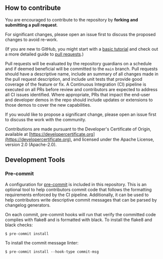 ## How to contribute

You are encouraged to contribute to the repository by **forking and submitting a pull request**.

For significant changes, please open an issue first to discuss the proposed changes to avoid re-work.

(If you are new to GitHub, you might start with a [basic tutorial](https://help.github.com/articles/set-up-git) and check out a more detailed guide to [pull requests](https://help.github.com/articles/using-pull-requests/).)

Pull requests will be evaluated by the repository guardians on a schedule and if deemed beneficial will be committed to the `main` branch. Pull requests should have a descriptive name, include an summary of all changes made in the pull request description, and include unit tests that provide good coverage of the feature or fix. A Continuous Integration (CI) pipeline is executed on all PRs before review and contributors are expected to address all CI issues identified. Where appropriate, PRs that impact the
end-user and developer demos in the repo should include updates or extensions to those demos to cover the new capabilities.

If you would like to propose a significant change, please open an issue first to discuss the work with the community.

Contributions are made pursuant to the Developer's Certificate of Origin, available at [https://developercertificate.org](https://developercertificate.org), and licensed under the Apache License, version 2.0 (Apache-2.0).

## Development Tools

### Pre-commit

A configuration for [pre-commit](https://pre-commit.com/) is included in this repository. This is an optional tool to help contributors commit code that follows the formatting requirements enforced by the CI pipeline. Additionally, it can be used to help contributors write descriptive commit messages that can be parsed by changelog generators.

On each commit, pre-commit hooks will run that verify the committed code complies with flake8 and is formatted with black. To install the flake8 and black checks:

```
$ pre-commit install
```

To install the commit message linter:

```
$ pre-commit install --hook-type commit-msg
```
